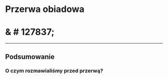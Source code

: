 <!-- .slide: data-background="#cf802a" -->
# Przerwa obiadowa

# & # 127837; <!-- .element style="font-size: 5em"-->

___

## Podsumowanie

### O czym rozmawialiśmy przed przerwą?

